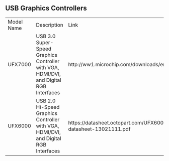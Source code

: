 <h2>USB Graphics Controllers</h1>

<table>
  <tr>
    <td>
      Model Name
    </td>
    <td>
      Description
    </td>
    <td>
      Link
    </td>
  </tr>  
  
  <tr>
    <td>
      UFX7000
    </td>  
    <td>
      USB 3.0 Super-Speed Graphics Controller with VGA, HDMI/DVI, and Digital RGB Interfaces
    </td>
    <td>
      http://ww1.microchip.com/downloads/en/devicedoc/7000.pdf
    </td>  
  </tr>  
  
  <tr>
    <td>
      UFX6000
    </td>  
    <td>
      USB 2.0 Hi-Speed Graphics Controller with VGA, HDMI/DVI, and Digital RGB Interfaces
    </td>
    <td>
      https://datasheet.octopart.com/UFX6000-VE-Microchip-datasheet-13021111.pdf
    </td>  
  </tr>
  
</table>
